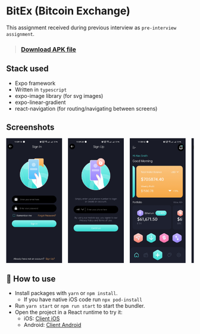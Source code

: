 # BitEx (Bitcoin Exchange)

This assignment received during previous interview as `pre-interview assignment`.

> ### [Download APK file](https://drive.google.com/uc?export=download&id=1tcSshxq-e6I93diOn7eD85F4sxtSj28S)

## Stack used

- Expo framework
- Written in `typescript`
- expo-image library (for svg images)
- expo-linear-gradient
- react-navigation (for routing/navigating between screens)

## Screenshots

<div style="display:flex; gap:1rem; overflow:scroll;">
<img width="150px" src="./screenshots/Screenshot-signin.jpg"/>
<img width="150px" src="./screenshots/Screenshot-signup.jpg"/>
<img width="150px" src="./screenshots/Screenshot-home.jpg"/>
<img width="150px" src="./screenshots/Screenshot-bitcoin-details.jpg"/>
<img width="150px" src="./screenshots/Screenshot-market-trends.jpg"/>
<img width="150px" src="./screenshots/Screenshot-portfolio.jpg"/>
<img width="150px" src="./screenshots/Screenshot-notifications.jpg"/>
<img width="150px" src="./screenshots/Screenshot-settings.jpg"/>
</div>

## 🚀 How to use

- Install packages with `yarn` or `npm install`.
  - If you have native iOS code run `npx pod-install`
- Run `yarn start` or `npm run start` to start the bundler.
- Open the project in a React runtime to try it:
  - iOS: [Client iOS](https://itunes.apple.com/app/apple-store/id982107779)
  - Android: [Client Android](https://play.google.com/store/apps/details?id=host.exp.exponent&referrer=blankexample)
